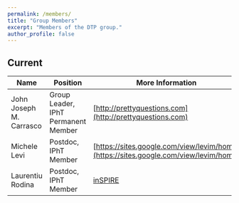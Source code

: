```yaml
---
permalink: /members/
title: "Group Members"
excerpt: "Members of the DTP group."
author_profile: false
---
```



## Current

| Name     | Position               |  More Information    |
| -------- |----------------------- |------------ |
| John Joseph M. Carrasco | Group Leader, IPhT Permanent Member | [http://prettyquestions.com](http://prettyquestions.com)|
| Michele Levi | Postdoc, IPhT Member | [https://sites.google.com/view/levim/home](https://sites.google.com/view/levim/home)|
| Laurentiu Rodina | Postdoc, IPhT Member | [inSPIRE](http://inspirehep.net/search?ln=en&ln=en&p=find+a+l+rodina&of=hb&action_search=Search&sf=&so=d&rm=&rg=100&sc=0)|
